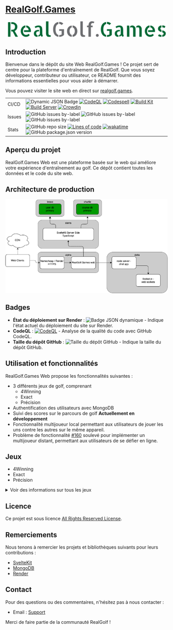# [RealGolf.Games](https://realgolf.games)

![Bannière RealGolf.Games](https://raw.githubusercontent.com/realgolf/web/main/img/logo_banner.PNG)

## Introduction

Bienvenue dans le dépôt du site Web RealGolf.Games ! Ce projet sert de centre pour la plateforme d'entraînement de RealGolf. Que vous soyez développeur, contributeur ou utilisateur, ce README fournit des informations essentielles pour vous aider à démarrer.

Vous pouvez visiter le site web en direct sur [realgolf.games](https://realgolf.games).

|        |                                                                                                                                                                                                                                                                                                                                                                                                                                                                                                                                                                                                                                                                                                                                                                                                                                                                                |
| ------ | ------------------------------------------------------------------------------------------------------------------------------------------------------------------------------------------------------------------------------------------------------------------------------------------------------------------------------------------------------------------------------------------------------------------------------------------------------------------------------------------------------------------------------------------------------------------------------------------------------------------------------------------------------------------------------------------------------------------------------------------------------------------------------------------------------------------------------------------------------------------------------ |
| CI/CD  | ![Dynamic JSON Badge](https://img.shields.io/badge/dynamic/json?url=https%3A%2F%2Frender-deploy-status-vwj3.onrender.com%2Fsrv-cn12obocmk4c73di1vg0&query=status&style=flat-square&logo=render&label=Render) [![CodeQL](https://github.com/realgolf/web/actions/workflows/github-code-scanning/codeql/badge.svg)](https://github.com/realgolf/web/actions/workflows/github-code-scanning/codeql) [![Codespell](https://github.com/realgolf/web/actions/workflows/codespell.yml/badge.svg?branch=main)](https://github.com/realgolf/web/actions/workflows/codespell.yml) [![Build Kit](https://github.com/realgolf/web/actions/workflows/kit.yml/badge.svg)](https://github.com/realgolf/web/actions/workflows/kit.yml) [![Build Server](https://github.com/realgolf/web/actions/workflows/server.yml/badge.svg)](https://github.com/realgolf/web/actions/workflows/server.yml) [![Crowdin](https://badges.crowdin.net/real-golf/localized.svg)](https://crowdin.com) |
| Issues | ![GitHub issues by-label](https://img.shields.io/github/issues/realgolf/web/feature) ![GitHub issues by-label](https://img.shields.io/github/issues/realgolf/web/bug) ![GitHub issues by-label](https://img.shields.io/github/issues/realgolf/web/game)                                                                                                                                                                                                                                                                                                                                                                                                                                                                                                                                                                                                                        |
| Stats  | ![GitHub repo size](https://img.shields.io/github/repo-size/realgolf/web) [![Lines of code](https://tokei.rs/b1/github/realgolf/web)](https://github.com/XAMPPRocky/tokei) [![wakatime](https://wakatime.com/badge/github/realgolf/web.svg)](https://wakatime.com/badge/github/realgolf/web) ![GitHub package.json version](https://img.shields.io/github/package-json/v/realgolf/web)                                                                                                                                                                                                                                                                                                                                                                                                                                                                                         |

## Aperçu du projet

RealGolf.Games Web est une plateforme basée sur le web qui améliore votre expérience d'entraînement au golf. Ce dépôt contient toutes les données et le code du site web.

## Architecture de production

![Diagramme d'architecture de production du site RealGolf](https://raw.githubusercontent.com/realgolf/web/main/img/architecture.png)

## Badges

- **État du déploiement sur Render** : ![Badge JSON dynamique](https://img.shields.io/badge/dynamic/json?url=https%3A%2F%2Frender-deploy-status-vwj3.onrender.com%2Fsrv-cn12obocmk4c73di1vg0&query=status&style=flat-square&logo=render&label=Render) - Indique l'état actuel du déploiement du site sur Render.
- **CodeQL** : [![CodeQL](https://github.com/realgolf/web/actions/workflows/github-code-scanning/codeql/badge.svg)](https://github.com/realgolf/web/actions/workflows/github-code-scanning/codeql) - Analyse de la qualité du code avec GitHub CodeQL.
- **Taille du dépôt GitHub** : ![Taille du dépôt GitHub](https://img.shields.io/github/repo-size/realgolf/web) - Indique la taille du dépôt GitHub.

## Utilisation et fonctionnalités

RealGolf.Games Web propose les fonctionnalités suivantes :

- 3 différents jeux de golf, comprenant
  - 4Winning
  - Exact
  - Précision
- Authentification des utilisateurs avec MongoDB
- Suivi des scores sur le parcours de golf **Actuellement en développement**
- Fonctionnalité multijoueur local permettant aux utilisateurs de jouer les uns contre les autres sur le même appareil.
- Problème de fonctionnalité [#160](https://github.com/realgolf/web/issues/160) soulevé pour implémenter un multijoueur distant, permettant aux utilisateurs de se défier en ligne.

## Jeux

- 4Winning
- Exact
- Précision

<details>
  <summary>Voir des informations sur tous les jeux</summary>

### 4Winning

Dans 4Winning, l'objectif est de connecter stratégiquement quatre pièces en ligne. Notre version du jeu présente un plateau plus grand que la disposition standard 4x4, avec 8 colonnes et 9 rangées. Les colonnes supplémentaires de chaque côté introduisent un défi : les joueurs doivent frapper à une distance spécifique dans la déviation latérale. Cet aspect devient plus prononcé en mode Argent et supérieur, ajoutant de la complexité et obligeant les joueurs à réfléchir soigneusement à leurs mouvements.

![Jeu 4Winning](https://raw.githubusercontent.com/realgolf/web/main/img/4Winning.png)

### Exact

Exact est un jeu où l'objectif est d'atteindre 100 ou moins tout en marquant le plus de points possible. Les joueurs gagnent des points en fonction des critères suivants : Atteindre exactement 100 mètres accorde 5 points, frapper des multiples de dix rapporte 3 points, les nombres avec des chiffres répétés marquent 2 points. De plus, frapper la même rangée double les points gagnés. Cependant, tout autre nombre dépassant 100 ou tombant en dessous de 5 entraîne une déduction d'1 point. Tout autre nombre entre 5 et 100 marque 1 point. Le défi réside dans l'équilibre entre la précision et la maximisation des points pour atteindre le score le plus élevé.

![Jeu Exact](https://raw.githubusercontent.com/realgolf/web/main/img/Exact.png)

### Précision

Précision est un jeu où l'objectif est de se rapprocher le plus possible des cibles. Pour chaque mètre où vous manquez la cible, vous recevez une déduction d'un point. Le gagnant du jeu est le joueur ayant le plus de points à la fin. Le jeu se termine lorsque seul un joueur a des points. Vous pouvez observer la distance que vous devez tirer, l'équipe actuelle ainsi que les points restants pour chaque équipe.

![Jeu Précision](https://raw.githubusercontent.com/realgolf/web/main/img/Precision.png)

</details>

## Licence

Ce projet est sous licence [All Rights Reserved License](LICENSE.md).

## Remerciements

Nous tenons à remercier les projets et bibliothèques suivants pour leurs contributions :

- [SvelteKit](https://github.com/sveltejs/kit)
- [MongoDB](https://github.com/mongodb)
- [Render](https://github.com/renderinc)

## Contact

Pour des questions ou des commentaires, n'hésitez pas à nous contacter :

- Email : [Support](mailto:support@realgolf.games)

Merci de faire partie de la communauté RealGolf !
